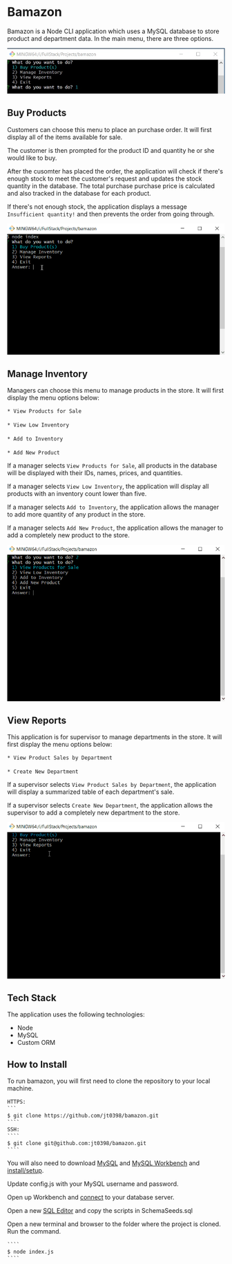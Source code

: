 # Bamazon

Bamazon is a Node CLI application which uses a MySQL database to store product and department data. In the main menu, there are three options.

![image](./images/mainMenu.jpg)

## Buy Products

Customers can choose this menu to place an purchase order. It will first display all of the items available for sale.

The customer is then prompted for the product ID and quantity he or she would like to buy.

After the cusomter has placed the order, the application will check if there's enough stock to meet the customer's request and updates the stock quantity in the database. The total purchase purchase price is calculated and also tracked in the database for each product.

If there's not enough stock, the application displays a message `Insufficient quantity!` and then prevents the order from going through.

![image](./images/customerOrder.gif)

## Manage Inventory

Managers can choose this menu to manage products in the store. It will first display the menu options below:

    * View Products for Sale

    * View Low Inventory

    * Add to Inventory

    * Add New Product

If a manager selects `View Products for Sale`, all products in the database will be displayed with their IDs, names, prices, and quantities.

If a manager selects `View Low Inventory`, the application will display all products with an inventory count lower than five.

If a manager selects `Add to Inventory`, the application allows the manager to add more quantity of any product in the store.

If a manager selects `Add New Product`, the application allows the manager to add a completely new product to the store.

![image](./images/mangeInventory.gif)

## View Reports

This application is for supervisor to manage departments in the store. It will first display the menu options below:

    * View Product Sales by Department

    * Create New Department

If a supervisor selects `View Product Sales by Department`, the application will display a summarized table of each department's sale.

If a supervisor selects `Create New Department`, the application allows the supervisor to add a completely new department to the store.

![image](./images/viewReports.gif)

## Tech Stack

The application uses the following technologies:

- Node
- MySQL
- Custom ORM

## How to Install

To run bamazon, you will first need to clone the repository to your local machine.

    HTTPS:
    ```
    $ git clone https://github.com/jt0398/bamazon.git
    ````
    SSH:
    ````
    $ git clone git@github.com:jt0398/bamazon.git
    ````

You will also need to download [MySQL](https://dev.mysql.com/downloads/mysql/) and [MySQL Workbench](https://dev.mysql.com/downloads/workbench/) and [install/setup](https://dev.mysql.com/doc/workbench/en/wb-installing.html).

Update config.js with your MySQL username and password.

Open up Workbench and [connect](https://dev.mysql.com/doc/workbench/en/wb-getting-started-tutorial-create-connection.html) to your database server.

Open a new [SQL Editor](https://dev.mysql.com/doc/workbench/en/wb-sql-editor.html) and copy the scripts in SchemaSeeds.sql

Open a new terminal and browser to the folder where the project is cloned. Run the command.

    ````
    $ node index.js
    ````
